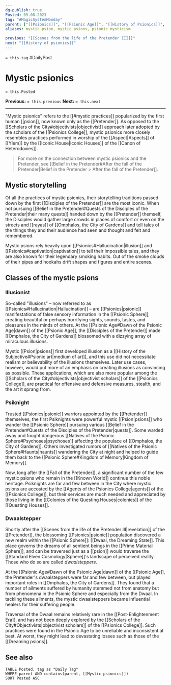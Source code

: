 ```yaml
---
dg-publish: true
Posted: 05.08.2023
tag: "#MagicSystemMonday"
parent: ["[[Psionics]]", "[[Psionic Age]]", "[[History of Psionics]]", "[[Disciples of the Pretender]]", "[[Psion]]", "[[Belief in the Pretender]]"]
aliases: mystic psion, mystic psions, psionic mysticism

previous: "[[Scenes from the life of the Pretender III]]"
next: "[[History of psionics]]"
---
```

`= this.tag` #DailyPost 
# Mystic psionics
`= this.Posted`

**Previous:** `= this.previous`
**Next:** `= this.next`

---

"Mystic psionics" refers to the [[#mystic practices]] popularized by the first human [[psion]], now known only as the [[Pretender]]. As opposed to the [[Scholars of the City#objectivists|objectivist]] approach later adopted by the scholars of the [[Psionics College]], mystic psionics more closely resembles practices performed in worship of the [[Aspect|Aspects]] of [[Ylem]] by the [[Iconic House|Iconic Houses]] of the [[Canon of Heterodoxies]].

> For more on the connection between mystic psionics and the Pretender, see [[Belief in the Pretender#After the fall of the Pretender|Belief in the Pretender > After the fall of the Pretender]].

## Mystic storytelling

Of all the practices of mystic psionics, their storytelling traditions passed down by the first [[Disciples of the Pretender]] are the most iconic. When not pursuing [[Belief in the Pretender#Quests of the Disciples of the Pretender|their many quests]] handed down by the [[Pretender]] themself, the Disciples would gather large crowds in places of comfort or even on the streets and [[rayas]] of [[Omphalos, the City of Gardens]] and tell tales of the things they and their audience had seen and thought and felt and remembered.

Mystic psions rely heavily upon [[Psionics#Hallucination|illusion]] and [[Psionics#captivation|captivation]] to tell their impossible tales, and they are also known for their legendary smoking habits. Out of the smoke clouds of their pipes and hookahs drift shapes and figures and entire scenes.

## Classes of the mystic psions

### Illusionist

So-called "illusions" – now referred to as [[Psionics#Hallucination|Hallucination]] – are [[Psionics|psionic]] manifestations of false sensory information in the [[Psionic Sphere]], creating beautiful or perhaps horrifying sights, sounds, tastes, and pleasures in the minds of others. At the [[Psionic Age#Dawn of the Psionic Age|dawn]] of the [[Psionic Age]], the [[Disciples of the Pretender]] made [[Omphalos, the City of Gardens]] blossomed with a dizzying array of miraculous illusions.

Mystic [[Psion|psions]] first developed illusion as a [[History of the Subjective#Psionic art|medium of art]], and this use did not necessitate realism or believability of the illusions themselves. Later use cases, however, would put more of an emphasis on creating illusions as convincing as possible. These applications, which are also more popular among the [[Scholars of the City#objectivists|objectivist scholars]] of the [[Psionics College]], are practical for offensive and defensive measures, stealth, and the art it sprang from.

### Psiknight

Trusted [[Psionics|psionic]] warriors appointed by the [[Pretender]] themselves, the first Psiknights were powerful mystic [[Psion|psions]] who wander the [[Psionic Sphere]] pursuing various [[Belief in the Pretender#Quests of the Disciples of the Pretender|quests]]. Some warded away and fought dangerous [[Natives of the Psionic Sphere#Psychoses|psychoses]] affecting the populace of [[Omphalos, the City of Gardens]]. Others investigated rumors of [[Natives of the Psionic Sphere#Haunts|haunts]] wandering the City at night and helped to guide them back to the [[Psionic Sphere#Kingdom of Memory|Kingdom of Memory]].

Now, long after the [[Fall of the Pretender]], a significant number of the few mystic psions who remain in the [[Known World]] continue this noble heritage. Psiknights are far and few between in the City where mystic psions are accosted by the [[Agents of the Psionics College|agents]] of the [[Psionics College]], but their services are much needed and appreciated by those living in the [[Colonies of the Questing Houses|colonies]] of the [[Questing Houses]].

### Dwaalstepper

Shortly after the [[Scenes from the life of the Pretender III|revelation]] of the [[Pretender]], the blossoming [[Psionics|psionic]] population discovered a new realm within the [[Psionic Sphere]]: [[Dwaal, the Dreaming State]]. This place governs the dreams of all sentient beings in the [[Prime Material Sphere]], and can be traversed just as a [[psion]] would traverse the [[Standard Elven Cosmology|Sphere]]'s landscape of perceived reality. Those who do so are called *dwaalsteppers*.

At the [[Psionic Age#Dawn of the Psionic Age|dawn]] of the [[Psionic Age]], the Pretender's dwaalsteppers were far and few between, but played important roles in [[Omphalos, the City of Gardens]]. They found that a number of ailments suffered by humanity stemmed not from anatomy but from phenomena in the Psionic Sphere and especially from the Dwaal. In tackling these ailments, the mystic dwaalsteppers became influential healers for their suffering people.

Traversal of the Dwaal remains relatively rare in the [[Post-Enlightenment Era]], and has not been deeply explored by the [[Scholars of the City#Objectivists|objectivist scholars]] of the [[Psionics College]]. Such practices were found in the Psionic Age to be unreliable and inconsistent at best. At worst, they might lead to devastating losses such as those of the [[Dreaming psions]].

## See also
```dataview
TABLE Posted, tag as "Daily Tag"
WHERE parent AND contains(parent, [[Mystic psionics]])
SORT Posted ASC
```